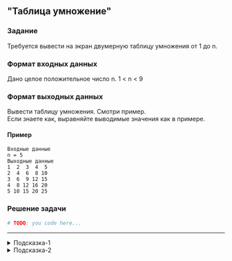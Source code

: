 ## "Таблица умножение"

### Задание

Требуется вывести на экран двумерную таблицу умножения от 1 до n.

### Формат входных данных

Дано целое положительное число n. 1 < n < 9

### Формат выходных данных

Вывести таблицу умножения. Смотри пример.\
Если знаете как, выравняйте выводимые значения как в примере.

#### Пример
```
Входные данные
n = 5
Выходные данные
1  2  3  4  5  
2  4  6  8 10 
3  6  9 12 15 
4  8 12 16 20 
5 10 15 20 25
```

### Решение задачи

```python
# TODO: you code here...
```

---

<details>
<summary>Подсказка-1</summary>
Для решения задачи вам понадобятся вложенные циклы.

```python
while ...:  # внешний цикл
    while ...:  # внутренний цикл
        ...
```
Внешний цикл будет перебирать числа из диапазона [1, n], а внутренний выводить строку для каждого числа диапазона.
</details>

<details>
<summary>Подсказка-2</summary>
Чтобы выводить значение print'ами на одной строке, используйте:

```python
print(1, end=" ")
print(2, end=" ")
print(3, end=" ")
...
```
</details>